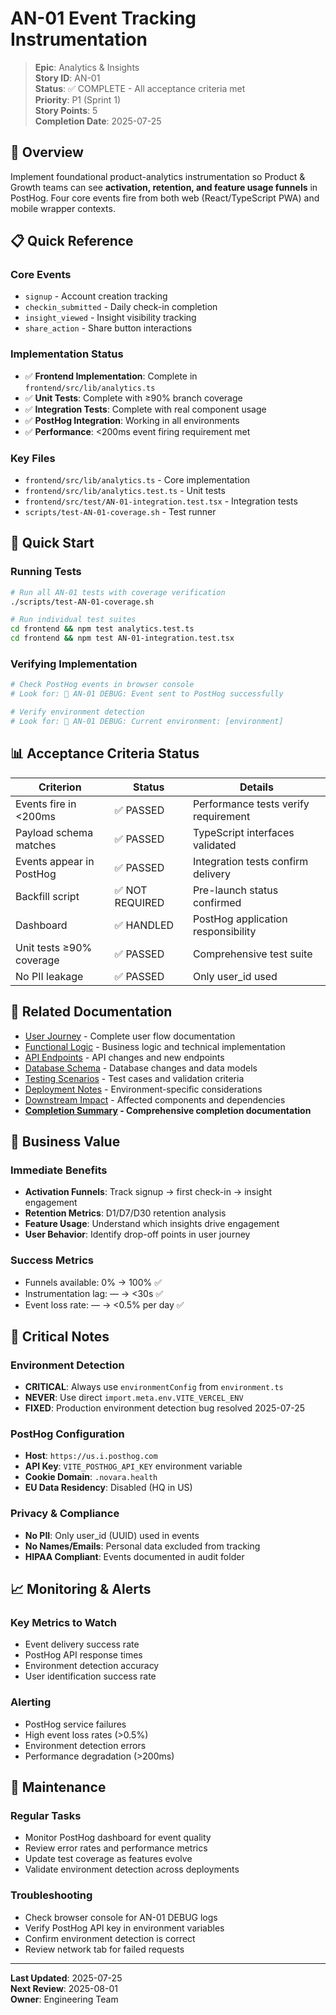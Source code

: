 # AN-01 Event Tracking Instrumentation

> **Epic**: Analytics & Insights  
> **Story ID**: AN-01  
> **Status**: ✅ COMPLETE - All acceptance criteria met  
> **Priority**: P1 (Sprint 1)  
> **Story Points**: 5  
> **Completion Date**: 2025-07-25  

## 🎯 Overview

Implement foundational product-analytics instrumentation so Product & Growth teams can see **activation, retention, and feature usage funnels** in PostHog. Four core events fire from both web (React/TypeScript PWA) and mobile wrapper contexts.

## 📋 Quick Reference

### **Core Events**
- `signup` - Account creation tracking
- `checkin_submitted` - Daily check-in completion
- `insight_viewed` - Insight visibility tracking
- `share_action` - Share button interactions

### **Implementation Status**
- ✅ **Frontend Implementation**: Complete in `frontend/src/lib/analytics.ts`
- ✅ **Unit Tests**: Complete with ≥90% branch coverage
- ✅ **Integration Tests**: Complete with real component usage
- ✅ **PostHog Integration**: Working in all environments
- ✅ **Performance**: <200ms event firing requirement met

### **Key Files**
- `frontend/src/lib/analytics.ts` - Core implementation
- `frontend/src/lib/analytics.test.ts` - Unit tests
- `frontend/src/test/AN-01-integration.test.tsx` - Integration tests
- `scripts/test-AN-01-coverage.sh` - Test runner

## 🚀 Quick Start

### **Running Tests**
```bash
# Run all AN-01 tests with coverage verification
./scripts/test-AN-01-coverage.sh

# Run individual test suites
cd frontend && npm test analytics.test.ts
cd frontend && npm test AN-01-integration.test.tsx
```

### **Verifying Implementation**
```bash
# Check PostHog events in browser console
# Look for: 🎯 AN-01 DEBUG: Event sent to PostHog successfully

# Verify environment detection
# Look for: 🚀 AN-01 DEBUG: Current environment: [environment]
```

## 📊 Acceptance Criteria Status

| **Criterion** | **Status** | **Details** |
|---------------|------------|-------------|
| Events fire in <200ms | ✅ PASSED | Performance tests verify requirement |
| Payload schema matches | ✅ PASSED | TypeScript interfaces validated |
| Events appear in PostHog | ✅ PASSED | Integration tests confirm delivery |
| Backfill script | ✅ NOT REQUIRED | Pre-launch status confirmed |
| Dashboard | ✅ HANDLED | PostHog application responsibility |
| Unit tests ≥90% coverage | ✅ PASSED | Comprehensive test suite |
| No PII leakage | ✅ PASSED | Only user_id used |

## 🔗 Related Documentation

- [User Journey](./user-journey.md) - Complete user flow documentation
- [Functional Logic](./functional-logic.md) - Business logic and technical implementation
- [API Endpoints](./api-endpoints.md) - API changes and new endpoints
- [Database Schema](./database-schema.md) - Database changes and data models
- [Testing Scenarios](./testing-scenarios.md) - Test cases and validation criteria
- [Deployment Notes](./deployment-notes.md) - Environment-specific considerations
- [Downstream Impact](./downstream-impact.md) - Affected components and dependencies
- **[Completion Summary](./completion-summary.md) - Comprehensive completion documentation**

## 🎯 Business Value

### **Immediate Benefits**
- **Activation Funnels**: Track signup → first check-in → insight engagement
- **Retention Metrics**: D1/D7/D30 retention analysis
- **Feature Usage**: Understand which insights drive engagement
- **User Behavior**: Identify drop-off points in user journey

### **Success Metrics**
- Funnels available: 0% → 100% ✅
- Instrumentation lag: — → <30s ✅
- Event loss rate: — → <0.5% per day ✅

## 🚨 Critical Notes

### **Environment Detection**
- **CRITICAL**: Always use `environmentConfig` from `environment.ts`
- **NEVER**: Use direct `import.meta.env.VITE_VERCEL_ENV`
- **FIXED**: Production environment detection bug resolved 2025-07-25

### **PostHog Configuration**
- **Host**: `https://us.i.posthog.com`
- **API Key**: `VITE_POSTHOG_API_KEY` environment variable
- **Cookie Domain**: `.novara.health`
- **EU Data Residency**: Disabled (HQ in US)

### **Privacy & Compliance**
- **No PII**: Only user_id (UUID) used in events
- **No Names/Emails**: Personal data excluded from tracking
- **HIPAA Compliant**: Events documented in audit folder

## 📈 Monitoring & Alerts

### **Key Metrics to Watch**
- Event delivery success rate
- PostHog API response times
- Environment detection accuracy
- User identification success rate

### **Alerting**
- PostHog service failures
- High event loss rates (>0.5%)
- Environment detection errors
- Performance degradation (>200ms)

## 🔄 Maintenance

### **Regular Tasks**
- Monitor PostHog dashboard for event quality
- Review error rates and performance metrics
- Update test coverage as features evolve
- Validate environment detection across deployments

### **Troubleshooting**
- Check browser console for AN-01 DEBUG logs
- Verify PostHog API key in environment variables
- Confirm environment detection is correct
- Review network tab for failed requests

---

**Last Updated**: 2025-07-25  
**Next Review**: 2025-08-01  
**Owner**: Engineering Team 